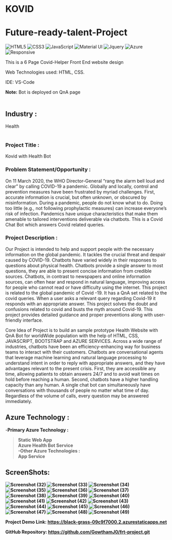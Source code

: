 # KOVID
# Future-ready-talent-Project

![HTML5](https://img.shields.io/badge/html5-%23E34F26.svg?style=for-the-badge&logo=html5&logoColor=white)
![CSS3](https://img.shields.io/badge/css3-%231572B6.svg?style=for-the-badge&logo=css3&logoColor=white)
![JavaScript](https://img.shields.io/badge/javascript-%23323330.svg?style=for-the-badge&logo=javascript&logoColor=%23F7DF1E)
![Material UI](https://img.shields.io/badge/Material--UI-0081CB?style=for-the-badge&logo=material-ui&logoColor=white)
![Jquery](https://img.shields.io/badge/jQuery-0769AD?style=for-the-badge&logo=jquery&logoColor=white)
![Azure](https://img.shields.io/badge/Microsoft_Azure-0089D6?style=for-the-badge&logo=microsoft-azure&logoColor=white)
![Responsive](https://img.shields.io/badge/Responsive-100%25-red)

This is a 6 Page Covid-Helper Front End website design

Web Technologies used: HTML, CSS.

IDE: VS-Code

<b>Note:</b> Bot is deployed on QnA page
<br><br>

## Industry :
Health
<br><br>

### Project Title :
Kovid with Health Bot


### Problem Statement/Opportunity :
On 11 March 2020, the WHO Director-General “rang the alarm bell loud and clear” by calling COVID-19 a pandemic. Globally and locally, control and prevention measures have been frustrated by myriad challenges. First, accurate information is crucial, but often unknown, or obscured by misinformation. During a pandemic, people do not know what to do. Doing too little (e.g., not following prophylactic measures) can increase everyone’s risk of infection. Pandemics have unique characteristics that make them amenable to tailored interventions deliverable via chatbots. This is a Covid Chat Bot which answers Covid related queries.

### Project Description :
Our Project is intended to help and support people with the necessary information on the global pandemic. It tackles the crucial threat and despair caused by COVID-19. Chatbots have varied widely in their responses to questions about physical health. Chatbots provide a single answer to most questions, they are able to present concise information from credible sources. Chatbots, in contrast to newspapers and online information sources, can often hear and respond in natural language, improving access for people who cannot read or have difficulty using the internet. This project is related to the global pandemic of Covid -19. It has a QnA set related to the covid queries. When a user asks a relevant query regarding Covid-19 it responds with an appropriate answer. This project solves the doubt and confusions related to covid and busts the myth around Covid-19. This project provides detailed guidance and proper preventions along with user-friendly interface.

Core Idea of Project is to build an sample prototype Health Website with QnA Bot for worldWide population with the help of HTML, CSS, JAVASCRIPT, BOOTSTRAP and AZURE SERVICES. Across a wide range of industries, chatbots have been an efficiency-enhancing way for business teams to interact with their customers. Chatbots are conversational agents that leverage machine learning and natural language processing to understand intent in order to reply with appropriate answers, and they have advantages relevant to the present crisis. First, they are accessible any time, allowing patients to obtain answers 24/7 and to avoid wait times on hold before reaching a human. Second, chatbots have a higher handling capacity than any human. A single chat bot can simultaneously have conversations with thousands of people no matter what time of day. Regardless of the volume of calls, every question may be answered immediately.


## Azure Technology :

-<b>Primary Azure Technology :<b><br>
>Static Web App<br>
>Azure Health Bot Service<br>
-Other Azure Technologies :<br>
>App Service<br>
  
## ScreenShots:
  
![Screenshot (32)](https://user-images.githubusercontent.com/111223512/204308003-b256d3d8-ced6-4697-9d22-6a28ca13af50.png)
![Screenshot (33)](https://user-images.githubusercontent.com/111223512/204308009-de4ae210-271b-4436-b188-f1a7c32f3344.png)
![Screenshot (34)](https://user-images.githubusercontent.com/111223512/204308013-0d3e6cd1-6293-48d7-a62e-5b80a56e0b00.png)
![Screenshot (35)](https://user-images.githubusercontent.com/111223512/204308015-6cea0c3a-6290-4467-a8e8-51bcdc80f56d.png)
![Screenshot (36)](https://user-images.githubusercontent.com/111223512/204308020-8bcd303a-a341-4d79-a11b-973aaec647a3.png)
![Screenshot (37)](https://user-images.githubusercontent.com/111223512/204308025-fce85b6d-f4c4-4f38-9e9e-abe4689fd024.png)
![Screenshot (38)](https://user-images.githubusercontent.com/111223512/204308029-eee11006-6955-47ea-8942-d49da044c6c7.png)
![Screenshot (39)](https://user-images.githubusercontent.com/111223512/204308035-6c77108d-13fb-4c4a-b463-e136d154aed3.png)
![Screenshot (40)](https://user-images.githubusercontent.com/111223512/204308037-ce7c9729-e4d3-46ea-bd51-4ec862e51c1b.png)
![Screenshot (41)](https://user-images.githubusercontent.com/111223512/204308045-0f493daa-7036-47aa-b7ce-1222a2041be5.png)
![Screenshot (42)](https://user-images.githubusercontent.com/111223512/204308049-e8a0192f-3477-4972-9e9d-1806714013af.png)
![Screenshot (43)](https://user-images.githubusercontent.com/111223512/204308054-a60e6374-a0a2-44a1-86e4-4fbad46e578a.png)
![Screenshot (44)](https://user-images.githubusercontent.com/111223512/204308056-b2ead33b-6b43-46b8-8221-338c4420c83a.png)
![Screenshot (45)](https://user-images.githubusercontent.com/111223512/204308063-0592871c-8f38-417f-89a1-a9ef3b572aa9.png)
![Screenshot (46)](https://user-images.githubusercontent.com/111223512/204308065-3d7c8098-9c18-4fe3-a78a-e2890748cc97.png)
![Screenshot (47)](https://user-images.githubusercontent.com/111223512/204308069-6d973348-38a4-400a-a1d7-3c9a7772674e.png)
![Screenshot (48)](https://user-images.githubusercontent.com/111223512/204308071-05082480-8f50-4cab-8489-62df7d764b0a.png)
![Screenshot (49)](https://user-images.githubusercontent.com/111223512/204308076-7982f28c-7661-4162-bec9-a3c912c0e796.png)

  
  
  
  
  
  

<b>Project Demo Link: https://black-grass-09c9f7000.2.azurestaticapps.net

GitHub Repository: https://github.com/GowthamJ0/frt-project.git


